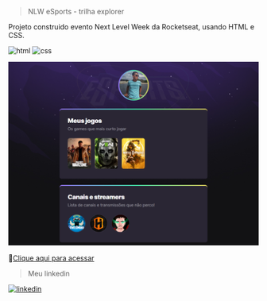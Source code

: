 > NLW eSports - trilha explorer

Projeto construido evento Next Level Week da Rocketseat, usando 
HTML e CSS.

![html](https://img.shields.io/badge/HTML5-E34F26?style=for-the-badge&logo=html5&logoColor=white)
![css](https://img.shields.io/badge/CSS3-1572B6?style=for-the-badge&logo=css3&logoColor=white)


![preview](./.github/preview.png)

🔗[Clique aqui para acessar](https://ronalt4cs.github.io/NLW-explorer-eSports/)

>Meu linkedin

[![linkedin](https://img.shields.io/badge/LinkedIn-0077B5?style=for-the-badge&logo=linkedin&logoColor=white)](https://www.linkedin.com/in/ronalt-augusto-66202b24b/)
